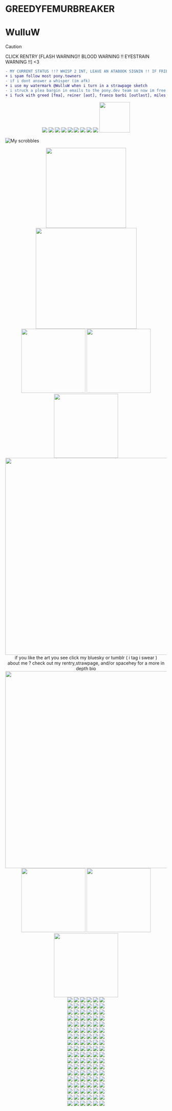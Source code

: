 # GREEDYFEMURBREAKER
# WulluW
> [!CAUTION]
> CLICK RENTRY [FLASH WARNING!! BLOOD WARNING !! EYESTRAIN WARNING !!] <3
```diff
- MY CURRENT STATUS !!? WHISP 2 INT, LEAVE AN ATABOOK SIGNIN !! IF FRIEND DISCORD MESSAGE ME !!!
+ i spam follow most pony.towners
- if i dont answer a whisper (im afk)
+ i use my watermark @WulluW when i turn in a strawpage sketch
- i struck a plea bargin in emails to the pony.dev team so now im free from 15 min afk disconnect hell !
+ i fuck with greed [fma], reiner [aot], franco barbi [outlast], miles upshur [outlast], astarion [bg3], rolan [bg3], and orin [bg3] if you fuck with em too hit me up
```

 <div align="center">
  <img src="https://file.garden/Zn4VyXfEdAHVeqaq/pixels/sega.gif">
  <img src="https://file.garden/Zn4VyXfEdAHVeqaq/pixels/steam.gif">
  <img src="https://file.garden/Zn4VyXfEdAHVeqaq/pixels/playstation.gif">
  <img src="https://file.garden/Zn4VyXfEdAHVeqaq/pixels/xbox.jpg">
  <img src="https://file.garden/Zn4VyXfEdAHVeqaq/pixels/n64.png">
  <img src="https://file.garden/Zn4VyXfEdAHVeqaq/pixels/wii.png">
  <img src="https://file.garden/Zn4VyXfEdAHVeqaq/pixels/3ds.png">
 <img src="https://file.garden/Zn4VyXfEdAHVeqaq/pixels/gameboy.png">
  <img src="https://file.garden/Zn4VyXfEdAHVeqaq/pixels/supermonkeyball.png">
  <img src="https://file.garden/Zn4VyXfEdAHVeqaq/pixels/i-leave-bite-marks.gif" width="95">
</div>

 ![My scrobbles](https://lastfm-recently-played.vercel.app/api?user=WulluW&count=10&width=1000&show_user=header&loved=true)

<div align="center">
  <img src="https://file.garden/Zn4VyXfEdAHVeqaq/pixels/vampdivider.gif" width="250">
</div>

<div align="center">
  <img src="https://cdn.bsky.app/img/feed_thumbnail/plain/did:plc:g5gdpowrvjzkx3axh5nch3fy/bafkreiafgmtqn5t3oeisvn5xodaxmcupex7erfwqvj737koj4vuje2n3xa@jpeg" width="315">
</div>

<div align="center">
  <img src="https://cdn.bsky.app/img/feed_fullsize/plain/did:plc:g5gdpowrvjzkx3axh5nch3fy/bafkreihq47xahmsfwf6roklf7iq2pbmzvn74ghzt4y5mv4jz4nau2d5i5m@jpeg" width="200">
 <img src="https://cdn.bsky.app/img/feed_thumbnail/plain/did:plc:g5gdpowrvjzkx3axh5nch3fy/bafkreighcmtlsqsm2zzpvct6vj77atpettknzim6wccrn4f46dhbgd2ysi@jpeg" width="200">
  <img src="https://cdn.bsky.app/img/feed_fullsize/plain/did:plc:g5gdpowrvjzkx3axh5nch3fy/bafkreiaicxl636occcrhlaasxhe26jkaqcacxznjkscizanr4u5hx2jhzi@jpeg" width="200">
</div>

<div align="center">
  <img src="https://file.garden/Zn4VyXfEdAHVeqaq/pixels/Tumblr_l_56712078660918.gif" width="615">
</div>
<div align="center"> if you like the art you see click my bluesky or tumblr ( i tag i swear )
</div>
<div align="center">  about me ?  check out my rentry,strawpage, and/or spacehey for a more in depth bio
</div>
<div align="center">
  <img src="https://file.garden/Zn4VyXfEdAHVeqaq/pixels/Tumblr_l_56712078660918.gif" width="615">
</div>


<div align="center">
 <img src="https://64.media.tumblr.com/bb1f8b45ae2c545673e28f6f389797cc/917b6385ee3ec77e-1f/s1280x1920/6972f9cd52a7b90b02eb0af299003d3036b40626.pnj" width="200"> <img src="https://64.media.tumblr.com/b4440628ccca21becb173e792a99f989/48939d5a6b3a5d33-4b/s1280x1920/f606ceb2dc6510cc4722c82406573939d245aa5e.pnj" width="200"> <img src="https://64.media.tumblr.com/b11663ffdba2be6b5e276ce32d331e97/cb720683897f517d-6a/s640x960/fe048811278bfefa0de33df1b34d3a7b3bb7b361.pnj" width="200">
</div>



<div align="center">
  <img src="https://file.garden/Zn4VyXfEdAHVeqaq/stamps/Tumblr_l_175551899450694.gif">
  <img src="https://file.garden/Zn4VyXfEdAHVeqaq/stamps/Tumblr_l_175597397070696.gif">
  <img src="https://file.garden/Zn4VyXfEdAHVeqaq/stamps/Tumblr_l_175528637420462.gif">
  <img src="https://file.garden/Zn4VyXfEdAHVeqaq/stamps/Tumblr_l_175556838883848.gif">
  <img src="https://file.garden/Zn4VyXfEdAHVeqaq/stamps/Tumblr_l_175525061804154.gif">
  <img src="https://file.garden/Zn4VyXfEdAHVeqaq/stamps/Tumblr_l_175604749390312.gif">
</div>

<div align="center">
  <img src="https://file.garden/Zn4VyXfEdAHVeqaq/stamps/Tumblr_l_175618142737775.gif">
  <img src="https://file.garden/Zn4VyXfEdAHVeqaq/stamps/Tumblr_l_175615491819544.gif">
  <img src="https://file.garden/Zn4VyXfEdAHVeqaq/stamps/Tumblr_l_175594633291619.gif">
  <img src="https://file.garden/Zn4VyXfEdAHVeqaq/stamps/Tumblr_l_175599481742697.gif">
  <img src="https://file.garden/Zn4VyXfEdAHVeqaq/stamps/Tumblr_l_175466783641689.gif">
  <img src="https://file.garden/Zn4VyXfEdAHVeqaq/stamps/Tumblr_l_175610303359851.gif">
</div>

<div align="center">
  <img src="https://file.garden/Zn4VyXfEdAHVeqaq/stamps/Tumblr_l_175607481637159.gif">
  <img src="https://file.garden/Zn4VyXfEdAHVeqaq/stamps/Tumblr_l_175549705349155.gif">
  <img src="https://file.garden/Zn4VyXfEdAHVeqaq/stamps/Tumblr_l_175602649540851.gif">
  <img src="https://file.garden/Zn4VyXfEdAHVeqaq/stamps/Tumblr_l_175459920664765.gif">
  <img src="https://file.garden/Zn4VyXfEdAHVeqaq/stamps/Tumblr_l_175456519441380.gif">
  <img src="https://file.garden/Zn4VyXfEdAHVeqaq/stamps/Tumblr_l_175452663426303.gif">
</div>
 
<div align="center">
  <img src="https://file.garden/Zn4VyXfEdAHVeqaq/stamps/Tumblr_l_175465303122996.gif">
  <img src="https://file.garden/Zn4VyXfEdAHVeqaq/stamps/Tumblr_l_175554019142001.gif">
  <img src="https://file.garden/Zn4VyXfEdAHVeqaq/stamps/Tumblr_l_175558892401156.gif">
  <img src="https://file.garden/Zn4VyXfEdAHVeqaq/stamps/Tumblr_l_175547102645463.gif">
  <img src="https://file.garden/Zn4VyXfEdAHVeqaq/stamps/Tumblr_l_56888440239005.gif">
  <img src="https://file.garden/Zn4VyXfEdAHVeqaq/stamps/Tumblr_l_58255114771702.gif">
</div>

<div align="center">
 <img src="https://file.garden/Zn4VyXfEdAHVeqaq/stamps/Tumblr_l_57103009320634.gif">
  <img src="https://file.garden/Zn4VyXfEdAHVeqaq/stamps/Tumblr_l_57078809927632.gif">
  <img src="https://file.garden/Zn4VyXfEdAHVeqaq/stamps/Tumblr_l_57114648546480.gif">
  <img src="https://file.garden/Zn4VyXfEdAHVeqaq/stamps/Tumblr_l_57084504899402.gif">
  <img src="https://file.garden/Zn4VyXfEdAHVeqaq/stamps/Tumblr_l_58244643288317.gif">
  <img src="https://file.garden/Zn4VyXfEdAHVeqaq/stamps/Tumblr_l_58258514390472.gif">
</div>

<div align="center">
  <img src="https://file.garden/Zn4VyXfEdAHVeqaq/stamps/Tumblr_l_56763381631690.gif">
  <img src="https://file.garden/Zn4VyXfEdAHVeqaq/stamps/Tumblr_l_58406626666788.gif">
  <img src="https://file.garden/Zn4VyXfEdAHVeqaq/stamps/Tumblr_l_57073209110478.gif">
  <img src="https://file.garden/Zn4VyXfEdAHVeqaq/stamps/Tumblr_l_57227401135718.gif">
  <img src="https://file.garden/Zn4VyXfEdAHVeqaq/stamps/Tumblr_l_56855829506465.gif">
  <img src="https://file.garden/Zn4VyXfEdAHVeqaq/stamps/Tumblr_l_58390924230556.gif">
</div>

<div align="center">
  <img src="https://file.garden/Zn4VyXfEdAHVeqaq/stamps/Tumblr_l_58397735071172.gif">
  <img src="https://file.garden/Zn4VyXfEdAHVeqaq/stamps/Tumblr_l_12658106256523.gif">
  <img src="https://file.garden/Zn4VyXfEdAHVeqaq/stamps/Tumblr_l_40485660689643.gif">
  <img src="https://file.garden/Zn4VyXfEdAHVeqaq/stamps/wowie.gif">
  <img src="https://file.garden/Zn4VyXfEdAHVeqaq/stamps/regular%20show.gif">
  <img src="https://file.garden/Zn4VyXfEdAHVeqaq/stamps/UPBSIyT%20-%20Imgur.gif">
</div>

<div align="center">
  <img src="https://file.garden/Zn4VyXfEdAHVeqaq/stamps/imnEPqb%20-%20Imgur.gif">
  <img src="https://file.garden/Zn4VyXfEdAHVeqaq/stamps/SRRah2p%20-%20Imgur.gif">
  <img src="https://file.garden/Zn4VyXfEdAHVeqaq/stamps/WFeaLWX%20-%20Imgur.gif">
  <img src="https://file.garden/Zn4VyXfEdAHVeqaq/stamps/fbAtbun%20-%20Imgur.gif">
  <img src="https://file.garden/Zn4VyXfEdAHVeqaq/stamps/1kbaDrI%20-%20Imgur.gif">
  <img src="https://file.garden/Zn4VyXfEdAHVeqaq/stamps/zLcYwF4%20-%20Imgur.gif">
</div>

<div align="center">
  <img src="https://file.garden/Zn4VyXfEdAHVeqaq/stamps/water%20stamp.gif">
  <img src="https://file.garden/Zn4VyXfEdAHVeqaq/stamps/XfHTZjq%20-%20Imgur.gif">
  <img src="https://file.garden/Zn4VyXfEdAHVeqaq/stamps/q14Xmm2%20-%20Imgur.gif">
  <img src="https://file.garden/Zn4VyXfEdAHVeqaq/stamps/5GA6i4p%20-%20Imgur.gif">
  <img src="https://file.garden/Zn4VyXfEdAHVeqaq/stamps/9K2GAqu%20-%20Imgur.gif">
  <img src="https://file.garden/Zn4VyXfEdAHVeqaq/stamps/qTgHnYi%20-%20Imgur.gif">
</div>

<div align="center">
  <img src="https://file.garden/Zn4VyXfEdAHVeqaq/stamps/Y5e6N9M%20-%20Imgur.gif">
  <img src="https://file.garden/Zn4VyXfEdAHVeqaq/stamps/FR2O7EM%20-%20Imgur.gif">
  <img src="https://file.garden/Zn4VyXfEdAHVeqaq/stamps/ZWI2ldb%20-%20Imgur.gif">
  <img src="https://file.garden/Zn4VyXfEdAHVeqaq/stamps/danckity.gif">
  <img src="https://file.garden/Zn4VyXfEdAHVeqaq/stamps/okamirunning.gif">
  <img src="https://file.garden/Zn4VyXfEdAHVeqaq/stamps/dancinkittycat.gif">
</div>

<div align="center">
  <img src="https://file.garden/Zn4VyXfEdAHVeqaq/stamps/mayaviolence.gif">
  <img src="https://file.garden/Zn4VyXfEdAHVeqaq/stamps/gameboy.gif">
  <img src="https://file.garden/Zn4VyXfEdAHVeqaq/stamps/ilovesnacking.gif">
  <img src="https://file.garden/Zn4VyXfEdAHVeqaq/stamps/pokemonblack.gif">
  <img src="https://file.garden/Zn4VyXfEdAHVeqaq/stamps/3ds.gif">
  <img src="https://file.garden/Zn4VyXfEdAHVeqaq/stamps/phoenixcoffee.gif">
</div>

<div align="center">
  <img src="https://file.garden/Zn4VyXfEdAHVeqaq/stamps/dragonlover.gif">
  <img src="https://file.garden/Zn4VyXfEdAHVeqaq/stamps/wii.gif">
  <img src="https://file.garden/Zn4VyXfEdAHVeqaq/stamps/Tumblr_l_175468601114996.jpg">
  <img src="https://file.garden/Zn4VyXfEdAHVeqaq/stamps/Tumblr_l_175659337353700.jpg">
  <img src="https://file.garden/Zn4VyXfEdAHVeqaq/stamps/Tumblr_l_175470129424458.jpg">
  <img src="https://file.garden/Zn4VyXfEdAHVeqaq/stamps/Tumblr_l_175471938700766.jpg">
</div>

<div align="center">
  <img src="https://file.garden/Zn4VyXfEdAHVeqaq/stamps/Tumblr_l_175478683290074.jpg">
  <img src="https://file.garden/Zn4VyXfEdAHVeqaq/stamps/Tumblr_l_175661534164854.jpg">
  <img src="https://file.garden/Zn4VyXfEdAHVeqaq/stamps/Tumblr_l_175657167670623.jpg">
  <img src="https://file.garden/Zn4VyXfEdAHVeqaq/stamps/Tumblr_l_175663090593700.jpg">
  <img src="https://file.garden/Zn4VyXfEdAHVeqaq/stamps/tumblr_dc0abd67ff11656a03805536fe1b4770_f19d1096_100.jpg">
  <img src="https://file.garden/Zn4VyXfEdAHVeqaq/stamps/tumblr_bc4557b0e4d2f0ea6ee12f16a132290a_d452df1f_100.jpg">
</div>

<div align="center">
  <img src="https://file.garden/Zn4VyXfEdAHVeqaq/stamps/Tumblr_l_58238007584701.jpg">
  <img src="https://file.garden/Zn4VyXfEdAHVeqaq/stamps/Tumblr_l_56871668866081.jpg">
  <img src="https://file.garden/Zn4VyXfEdAHVeqaq/stamps/Tumblr_l_58099104880616.jpg">
  <img src="https://file.garden/Zn4VyXfEdAHVeqaq/stamps/Tumblr_l_56882531391082.jpg">
  <img src="https://file.garden/Zn4VyXfEdAHVeqaq/stamps/Tumblr_l_58471060086869.jpg">
  <img src="https://file.garden/Zn4VyXfEdAHVeqaq/stamps/Tumblr_l_58233975698163.jpg">
</div>

<div align="center">
  <img src="https://file.garden/Zn4VyXfEdAHVeqaq/stamps/Tumblr_l_57339941214725.jpg">
  <img src="https://file.garden/Zn4VyXfEdAHVeqaq/stamps/Tumblr_l_58250721229010.jpg">
  <img src="https://file.garden/Zn4VyXfEdAHVeqaq/stamps/Tumblr_l_57337653507032.jpg">
  <img src="https://file.garden/Zn4VyXfEdAHVeqaq/stamps/Tumblr_l_58395032907788.jpg">
  <img src="https://file.garden/Zn4VyXfEdAHVeqaq/stamps/Tumblr_l_58247231033856.jpg">
  <img src="https://file.garden/Zn4VyXfEdAHVeqaq/stamps/Tumblr_l_58387525916326.jpg">
</div>

<div align="center">
  <img src="https://file.garden/Zn4VyXfEdAHVeqaq/stamps/Tumblr_l_58443280833867.jpg">
  <img src="https://file.garden/Zn4VyXfEdAHVeqaq/stamps/hX0UevK%20-%20Imgur.jpg">
  <img src="https://file.garden/Zn4VyXfEdAHVeqaq/stamps/TKCwi44%20-%20Imgur.jpg">
  <img src="https://file.garden/Zn4VyXfEdAHVeqaq/stamps/sG8QX6C%20-%20Imgur.jpg">
  <img src="https://file.garden/Zn4VyXfEdAHVeqaq/stamps/burntout.jpg">
  <img src="https://file.garden/Zn4VyXfEdAHVeqaq/stamps/ttr1KQJ%20-%20Imgur.png">
</div>

<div align="center">
  <img src="https://file.garden/Zn4VyXfEdAHVeqaq/stamps/0qHnIUg%20-%20Imgur.png">
  <img src="https://file.garden/Zn4VyXfEdAHVeqaq/stamps/tS3ec4b%20-%20Imgur.png">
  <img src="https://file.garden/Zn4VyXfEdAHVeqaq/stamps/l6sM7xP%20-%20Imgur.png">
  <img src="https://file.garden/Zn4VyXfEdAHVeqaq/stamps/KT2yq0p%20-%20Imgur.png">
  <img src="https://file.garden/Zn4VyXfEdAHVeqaq/stamps/vD1E33V%20-%20Imgur.png">
  <img src="https://file.garden/Zn4VyXfEdAHVeqaq/stamps/jdzpUSB%20-%20Imgur.png">
</div>

<div align="center">
  <img src="https://file.garden/Zn4VyXfEdAHVeqaq/stamps/MM0GlDv%20-%20Imgur.png">
  <img src="https://file.garden/Zn4VyXfEdAHVeqaq/stamps/theythemfish.png">
  <img src="https://file.garden/Zn4VyXfEdAHVeqaq/stamps/piccoloburgerking.png">
  <img src="https://file.garden/Zn4VyXfEdAHVeqaq/stamps/man.png">
  <img src="https://file.garden/Zn4VyXfEdAHVeqaq/stamps/tailsgetstrolled.png">
  <img src="https://file.garden/Zn4VyXfEdAHVeqaq/stamps/propaganda.png">
</div>



